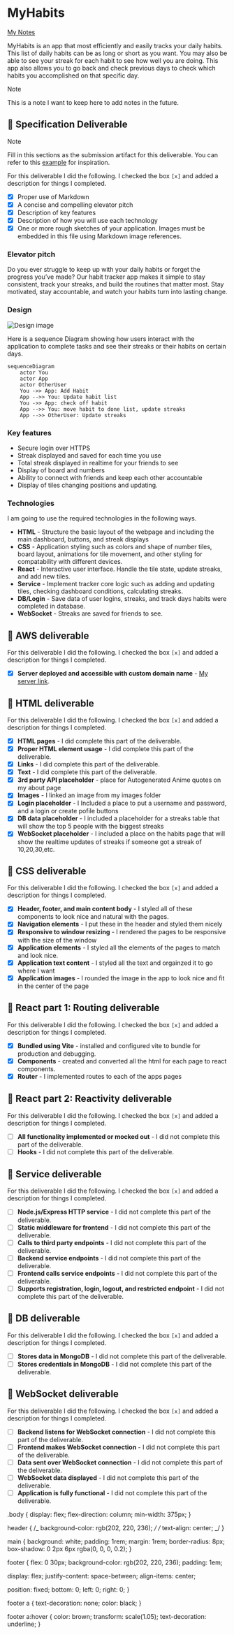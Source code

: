 # MyHabits

[My Notes](notes.md)

MyHabits is an app that most efficiently and easily tracks your daily habits. This list of daily habits can be as long or short as you want. You may also be able to see your streak for each habit to see how well you are doing. This app also allows you to go back and check previous days to check which habits you accomplished on that specific day.

> [!NOTE]
> This is a note I want to keep here to add notes in the future.

## 🚀 Specification Deliverable

> [!NOTE]
> Fill in this sections as the submission artifact for this deliverable. You can refer to this [example](https://github.com/webprogramming260/startup-example/blob/main/README.md) for inspiration.

For this deliverable I did the following. I checked the box `[x]` and added a description for things I completed.

- [x] Proper use of Markdown
- [x] A concise and compelling elevator pitch
- [x] Description of key features
- [x] Description of how you will use each technology
- [x] One or more rough sketches of your application. Images must be embedded in this file using Markdown image references.

### Elevator pitch

Do you ever struggle to keep up with your daily habits or forget the progress you’ve made? Our habit tracker app makes it simple to stay consistent, track your streaks, and build the routines that matter most. Stay motivated, stay accountable, and watch your habits turn into lasting change.

### Design

![Design image](HabitTracker.png)

Here is a sequence Diagram showing how users interact with the application to complete tasks and see their streaks or their habits on certain days.

```mermaid
sequenceDiagram
    actor You
    actor App
    actor OtherUser
    You ->> App: Add Habit
    App -->> You: Update habit list
    You ->> App: check off habit
    App -->> You: move habit to done list, update streaks
    App -->> OtherUser: Update streaks

```

### Key features

- Secure login over HTTPS
- Streak displayed and saved for each time you use
- Total streak displayed in realtime for your friends to see
- Display of board and numbers
- Ability to connect with friends and keep each other accountable
- Display of tiles changing positions and updating.

### Technologies

I am going to use the required technologies in the following ways.

- **HTML** - Structure the basic layout of the webpage and including the main dashboard, buttons, and streak displays
- **CSS** - Application styling such as colors and shape of number tiles, board layout, animations for tile movement, and other styling for compatability with different devices.
- **React** - Interactive user interface. Handle the tile state, update streaks, and add new tiles.
- **Service** - Implement tracker core logic such as adding and updating tiles, checking dashboard conditions, calculating streaks.
- **DB/Login** - Save data of user logins, streaks, and track days habits were completed in database.
- **WebSocket** - Streaks are saved for friends to see.

## 🚀 AWS deliverable

For this deliverable I did the following. I checked the box `[x]` and added a description for things I completed.

- [x] **Server deployed and accessible with custom domain name** - [My server link](https://startup.myhabits.click).

## 🚀 HTML deliverable

For this deliverable I did the following. I checked the box `[x]` and added a description for things I completed.

- [x] **HTML pages** - I did complete this part of the deliverable.
- [x] **Proper HTML element usage** - I did complete this part of the deliverable.
- [x] **Links** - I did complete this part of the deliverable.
- [x] **Text** - I did complete this part of the deliverable.
- [x] **3rd party API placeholder** - place for Autogenerated Anime quotes on my about page
- [x] **Images** - I linked an image from my images folder
- [x] **Login placeholder** - I Included a place to put a username and password, and a login or create pofile buttons
- [x] **DB data placeholder** - I included a placeholder for a streaks table that will show the top 5 people with the biggest streaks
- [x] **WebSocket placeholder** - I included a place on the habits page that will show the realtime updates of streaks if someone got a streak of 10,20,30,etc.

## 🚀 CSS deliverable

For this deliverable I did the following. I checked the box `[x]` and added a description for things I completed.

- [x] **Header, footer, and main content body** - I styled all of these components to look nice and natural with the pages.
- [x] **Navigation elements** - I put these in the header and styled them nicely
- [x] **Responsive to window resizing** - I rendered the pages to be responsive with the size of the window
- [x] **Application elements** - I styled all the elements of the pages to match and look nice.
- [x] **Application text content** - I styled all the text and orgainzed it to go where I want
- [x] **Application images** - I rounded the image in the app to look nice and fit in the center of the page

## 🚀 React part 1: Routing deliverable

For this deliverable I did the following. I checked the box `[x]` and added a description for things I completed.

- [x] **Bundled using Vite** - installed and configured vite to bundle for production and debugging.
- [x] **Components** - created and converted all the html for each page to react components.
- [x] **Router** - I implemented routes to each of the apps pages

## 🚀 React part 2: Reactivity deliverable

For this deliverable I did the following. I checked the box `[x]` and added a description for things I completed.

- [ ] **All functionality implemented or mocked out** - I did not complete this part of the deliverable.
- [ ] **Hooks** - I did not complete this part of the deliverable.

## 🚀 Service deliverable

For this deliverable I did the following. I checked the box `[x]` and added a description for things I completed.

- [ ] **Node.js/Express HTTP service** - I did not complete this part of the deliverable.
- [ ] **Static middleware for frontend** - I did not complete this part of the deliverable.
- [ ] **Calls to third party endpoints** - I did not complete this part of the deliverable.
- [ ] **Backend service endpoints** - I did not complete this part of the deliverable.
- [ ] **Frontend calls service endpoints** - I did not complete this part of the deliverable.
- [ ] **Supports registration, login, logout, and restricted endpoint** - I did not complete this part of the deliverable.

## 🚀 DB deliverable

For this deliverable I did the following. I checked the box `[x]` and added a description for things I completed.

- [ ] **Stores data in MongoDB** - I did not complete this part of the deliverable.
- [ ] **Stores credentials in MongoDB** - I did not complete this part of the deliverable.

## 🚀 WebSocket deliverable

For this deliverable I did the following. I checked the box `[x]` and added a description for things I completed.

- [ ] **Backend listens for WebSocket connection** - I did not complete this part of the deliverable.
- [ ] **Frontend makes WebSocket connection** - I did not complete this part of the deliverable.
- [ ] **Data sent over WebSocket connection** - I did not complete this part of the deliverable.
- [ ] **WebSocket data displayed** - I did not complete this part of the deliverable.
- [ ] **Application is fully functional** - I did not complete this part of the deliverable.

.body {
display: flex;
flex-direction: column;
min-width: 375px;
}

header {
/_ background-color: rgb(202, 220, 236); _/
/_ text-align: center; _/
}

main {
background: white;
padding: 1rem;
margin: 1rem;
border-radius: 8px;
box-shadow: 0 2px 6px rgba(0, 0, 0, 0.2);
}

footer {
flex: 0 30px;
background-color: rgb(202, 220, 236);
padding: 1em;

display: flex;
justify-content: space-between;
align-items: center;

position: fixed;
bottom: 0;
left: 0;
right: 0;
}

footer a {
text-decoration: none;
color: black;
}

footer a:hover {
color: brown;
transform: scale(1.05);
text-decoration: underline;
}
